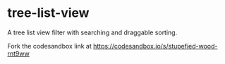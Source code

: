 # tree-list-view

A tree list view filter with searching and draggable sorting.

Fork the codesandbox link at https://codesandbox.io/s/stupefied-wood-rnt9ww
